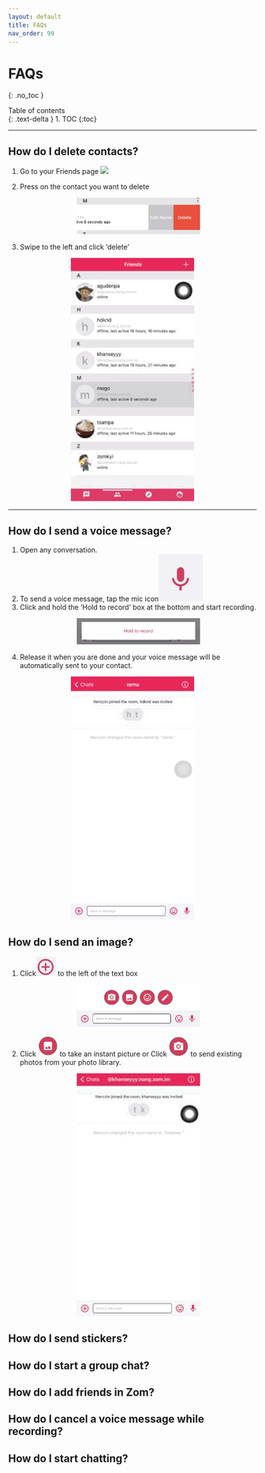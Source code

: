 ```yaml
---
layout: default
title: FAQs
nav_order: 99
---
```


# FAQs
{: .no_toc }

  <summary>
    Table of contents
  </summary>
  {: .text-delta }
1. TOC
{:toc}

---

## How do I delete contacts?

1. Go to your Friends page <img src="https://github.com/zomhelp/english/blob/zomhelp-en/assets/images/friends_icon.png?raw=true">  
    
2. Press on the contact you want to delete   
   <p align="center">
    <img src="https://github.com/zomhelp/english/blob/zomhelp-en/assets/images/delete_option.jpg?raw=true" width="250"
    />
   </p>   
3. Swipe to the left and click ‘delete’   
 <p align="center">
    <img src="https://github.com/zomhelp/english/blob/zomhelp-en/assets/images/delete_anim.gif?raw=true" width="250"
    />
 </p>

---

## How do I send a voice message?
1. Open any conversation.    
2. To send a voice message, tap the mic icon<img src="https://github.com/zomhelp/english/blob/zomhelp-en/assets/images/mic_img.jpg?raw=true">       
3. Click and hold the ‘Hold to record’ box at the bottom and start recording.   
   <p align="center">
    <img src="https://github.com/zomhelp/english/blob/zomhelp-en/assets/images/hold_img.jpg?raw=true" width="250"/>
   </p>   
4. Release it when you are done and your voice message will be automatically sent to your contact.    
<p align="center">
    <img src="https://github.com/zomhelp/english/blob/zomhelp-en/assets/images/voice_chat.gif?raw=true" width="250"
    />
    </p>

## How do I send an image?
1. Click<img src="https://github.com/zomhelp/english/blob/zomhelp-en/assets/images/float_add.jpg?raw=true" width="40"> to the left of the text box   
   <p align="center">
    <img src="https://github.com/zomhelp/english/blob/zomhelp-en/assets/images/choose_option.jpg?raw=true" width="250"/>
   </p>   
2. Click <img src="https://github.com/zomhelp/english/blob/zomhelp-en/assets/images/image_icon.jpg?raw=true" width="40"> to take an instant picture or Click <img src="https://github.com/zomhelp/english/blob/zomhelp-en/assets/images/camera_img.jpg?raw=true" width="40"> to send existing photos from your photo library.   
   <p align="center">
    <img src="https://github.com/zomhelp/english/blob/zomhelp-en/assets/images/open_option.gif?raw=true" width="250"/>
   </p>   


## How do I send stickers?   

## How do I start a group chat?

## How do I add friends in Zom?

## How do I cancel a voice message while recording?

## How do I start chatting? 


